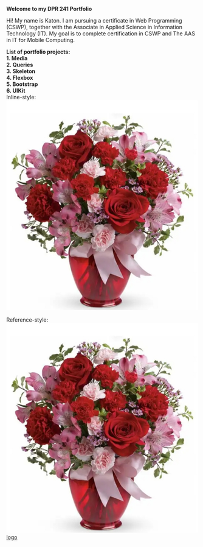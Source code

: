 **Welcome to my DPR 241 Portfolio**

Hi! My name is Katon. I am pursuing a certificate in Web Programming (CSWP), together with the Associate in    Applied Science in Information Technology (IT).    My goal is to complete certification in CSWP and The AAS in IT for Mobile Computing. 

**List of portfolio projects:**  
  **1. Media**  
  **2. Queries**  
  **3. Skeleton**  
  **4. Flexbox**  
  **5. Bootstrap**  
  **6. UIKit**   
 Inline-style:
    ![alt text](https://github.com/kbell8ghub/DPR241/blob/master/20200213_153938.jpg "Logo Title Text 1")

 Reference-style:
![Image](20200213_153938.jpg)[logo]

[logo]: https://github.com/kbell8ghub/DPR241/blob/master/20200213_153938.jpg "Logo Title Text 2"
